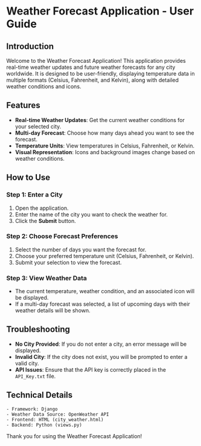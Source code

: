 # Weather Forecast Application - User Guide

## Introduction
Welcome to the Weather Forecast Application! This application provides real-time weather updates and future weather forecasts for any city worldwide. It is designed to be user-friendly, displaying temperature data in multiple formats (Celsius, Fahrenheit, and Kelvin), along with detailed weather conditions and icons.

## Features
- **Real-time Weather Updates**: Get the current weather conditions for your selected city.
- **Multi-day Forecast**: Choose how many days ahead you want to see the forecast.
- **Temperature Units**: View temperatures in Celsius, Fahrenheit, or Kelvin.
- **Visual Representation**: Icons and background images change based on weather conditions.

## How to Use
### Step 1: Enter a City
1. Open the application.
2. Enter the name of the city you want to check the weather for.
3. Click the **Submit** button.

### Step 2: Choose Forecast Preferences
1. Select the number of days you want the forecast for.
2. Choose your preferred temperature unit (Celsius, Fahrenheit, or Kelvin).
3. Submit your selection to view the forecast.

### Step 3: View Weather Data
- The current temperature, weather condition, and an associated icon will be displayed.
- If a multi-day forecast was selected, a list of upcoming days with their weather details will be shown.

## Troubleshooting
- **No City Provided**: If you do not enter a city, an error message will be displayed.
- **Invalid City**: If the city does not exist, you will be prompted to enter a valid city.
- **API Issues**: Ensure that the API key is correctly placed in the `API_Key.txt` file.

## Technical Details
```plaintext
- Framework: Django
- Weather Data Source: OpenWeather API
- Frontend: HTML (city_weather.html)
- Backend: Python (views.py)
```

Thank you for using the Weather Forecast Application!

